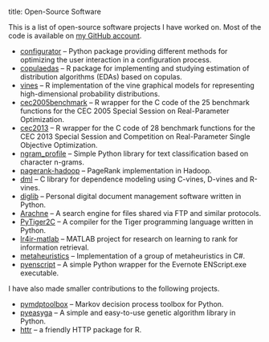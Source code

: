 title: Open-Source Software

This is a list of open-source software projects I have worked on.
Most of the code is available on [my GitHub account](https://github.com/yasserglez).

* [configurator](https://github.com/yasserglez/configurator) &ndash;
  Python package providing different methods for optimizing the user
  interaction in a configuration process.
* [copulaedas](https://github.com/yasserglez/copulaedas)
  &ndash; R package for implementing and studying estimation of
  distribution algorithms (EDAs) based on copulas.
* [vines](https://github.com/yasserglez/vines) &ndash; R
  implementation of the vine graphical models for representing
  high-dimensional probability distributions.
* [cec2005benchmark](https://github.com/yasserglez/cec2005benchmark)
  &ndash; R wrapper for the C code of the 25 benchmark functions
  for the CEC 2005 Special Session on Real-Parameter Optimization.
* [cec2013](https://github.com/hzambran/cec2013) &ndash; R wrapper
  for the C code of 28 benchmark functions for the CEC 2013 Special
  Session and Competition on Real-Parameter Single Objective
  Optimization.
* [ngram_profile](https://github.com/yasserglez/ngram_profile)
  &ndash; Simple Python library for text classification based on character n-grams.
* [pagerank-hadoop](https://github.com/yasserglez/pagerank-hadoop)
  &ndash; PageRank implementation in Hadoop.
* [dml](https://github.com/yasserglez/dml) &ndash; C library for dependence
  modeling using C-vines, D-vines and R-vines.
* [diglib](https://github.com/yasserglez/diglib) &ndash; Personal digital
  document management software written in Python.
* [Arachne](https://github.com/yasserglez/arachne) &ndash; A search engine
  for files shared via FTP and similar protocols.
* [PyTiger2C](https://github.com/yasserglez/pytiger2c) &ndash; A compiler
  for the Tiger programming language written in Python.
* [lr4ir-matlab](https://github.com/yasserglez/lr4ir-matlab)
  &ndash; MATLAB project for research on learning to rank for
  information retrieval.
* [metaheuristics](https://github.com/yasserglez/metaheuristics)
  &ndash; Implementation of a group of metaheuristics in C#.
* [pyenscript](https://github.com/yasserglez/pyenscript) &ndash; A simple
  Python wrapper for the Evernote ENScript.exe executable.

I have also made smaller contributions to the following projects.

* [pymdptoolbox](https://github.com/sawcordwell/pymdptoolbox)
  &ndash; Markov decision process toolbox for Python.
* [pyeasyga](https://github.com/remiomosowon/pyeasyga)
  &ndash; A simple and easy-to-use genetic algorithm library in Python.
* [httr](https://github.com/hadley/httr) &ndash; a friendly HTTP package for R.
